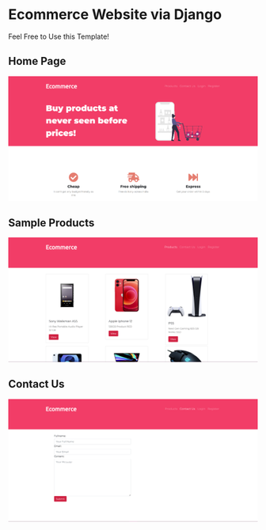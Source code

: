 # Ecommerce Website via Django
Feel Free to Use this Template!
## Home Page
![Home](https://github.com/malayraj99/Ecommerce_Website/blob/master/Screenshots/Home.png?raw=true)
## Sample Products
![Products](https://github.com/malayraj99/Ecommerce_Website/blob/master/Screenshots/Products.png?raw=true)
## Contact Us
![Contact](https://github.com/malayraj99/Ecommerce_Website/blob/master/Screenshots/Contact%20Us.png?raw=true)
